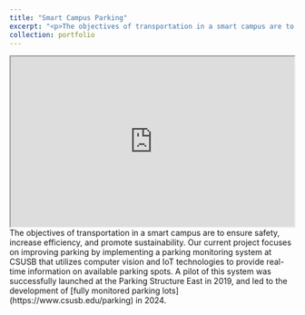 ```yaml
---
title: "Smart Campus Parking"
excerpt: "<p>The objectives of transportation in a smart campus are to ensure safety, increase efficiency, and promote sustainability. Our current project focuses on improving parking by implementing a parking monitoring system at CSUSB that utilizes computer vision and IoT technologies to provide real-time information on available parking spots. A pilot of this system was successfully launched at the Parking Structure East in 2019, and led to the development of fully monitored parking lots in 2024.</p><img src='/images/500x300.png'>"
collection: portfolio
---
```



<iframe width="500" height="300"
src="https://www.youtube.com/watch?v=UV80nKN91ps">
</iframe>
The objectives of transportation in a smart campus are to ensure safety, increase efficiency, and promote sustainability. Our current project focuses on improving parking by implementing a parking monitoring system at CSUSB that utilizes computer vision and IoT technologies to provide real-time information on available parking spots. A pilot of this system was successfully launched at the Parking Structure East in 2019, and led to the development of [fully monitored parking lots](https://www.csusb.edu/parking) in 2024.
